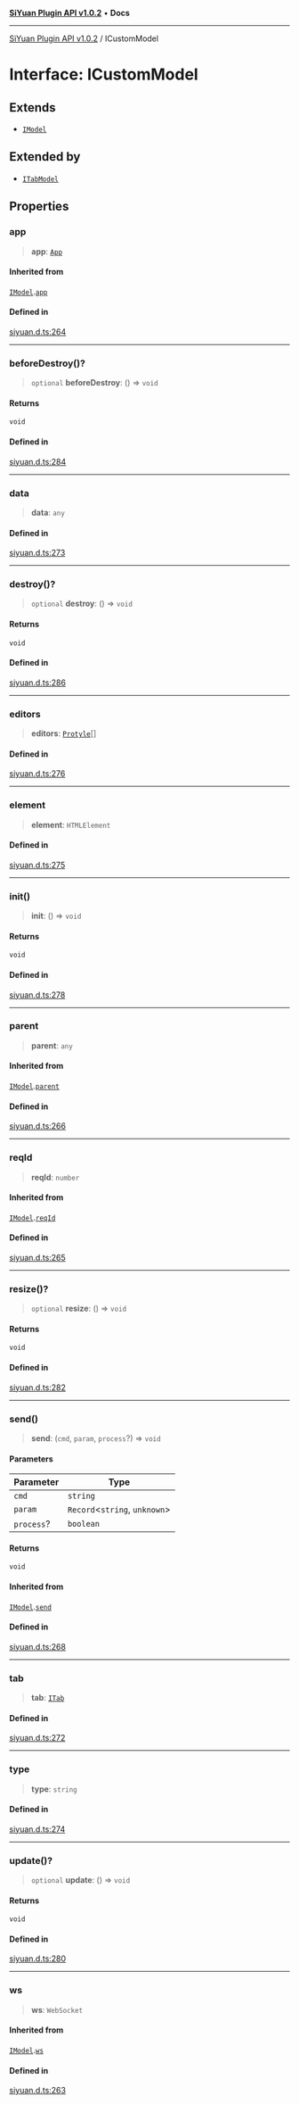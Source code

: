 [**SiYuan Plugin API v1.0.2**](../README.md) • **Docs**

---

[SiYuan Plugin API v1.0.2](../README.md) / ICustomModel

# Interface: ICustomModel

## Extends

- [`IModel`](IModel.md)

## Extended by

- [`ITabModel`](ITabModel.md)

## Properties

### app

> **app**: [`App`](../classes/App.md)

#### Inherited from

[`IModel`](IModel.md).[`app`](IModel.md#app)

#### Defined in

[siyuan.d.ts:264](https://github.com/siyuan-note/petal/tree/main/siyuan.d.ts#L264)

---

### beforeDestroy()?

> `optional` **beforeDestroy**: () => `void`

#### Returns

`void`

#### Defined in

[siyuan.d.ts:284](https://github.com/siyuan-note/petal/tree/main/siyuan.d.ts#L284)

---

### data

> **data**: `any`

#### Defined in

[siyuan.d.ts:273](https://github.com/siyuan-note/petal/tree/main/siyuan.d.ts#L273)

---

### destroy()?

> `optional` **destroy**: () => `void`

#### Returns

`void`

#### Defined in

[siyuan.d.ts:286](https://github.com/siyuan-note/petal/tree/main/siyuan.d.ts#L286)

---

### editors

> **editors**: [`Protyle`](../classes/Protyle.md)[]

#### Defined in

[siyuan.d.ts:276](https://github.com/siyuan-note/petal/tree/main/siyuan.d.ts#L276)

---

### element

> **element**: `HTMLElement`

#### Defined in

[siyuan.d.ts:275](https://github.com/siyuan-note/petal/tree/main/siyuan.d.ts#L275)

---

### init()

> **init**: () => `void`

#### Returns

`void`

#### Defined in

[siyuan.d.ts:278](https://github.com/siyuan-note/petal/tree/main/siyuan.d.ts#L278)

---

### parent

> **parent**: `any`

#### Inherited from

[`IModel`](IModel.md).[`parent`](IModel.md#parent)

#### Defined in

[siyuan.d.ts:266](https://github.com/siyuan-note/petal/tree/main/siyuan.d.ts#L266)

---

### reqId

> **reqId**: `number`

#### Inherited from

[`IModel`](IModel.md).[`reqId`](IModel.md#reqid)

#### Defined in

[siyuan.d.ts:265](https://github.com/siyuan-note/petal/tree/main/siyuan.d.ts#L265)

---

### resize()?

> `optional` **resize**: () => `void`

#### Returns

`void`

#### Defined in

[siyuan.d.ts:282](https://github.com/siyuan-note/petal/tree/main/siyuan.d.ts#L282)

---

### send()

> **send**: (`cmd`, `param`, `process`?) => `void`

#### Parameters

| Parameter  | Type                            |
| ---------- | ------------------------------- |
| `cmd`      | `string`                        |
| `param`    | `Record`\<`string`, `unknown`\> |
| `process`? | `boolean`                       |

#### Returns

`void`

#### Inherited from

[`IModel`](IModel.md).[`send`](IModel.md#send)

#### Defined in

[siyuan.d.ts:268](https://github.com/siyuan-note/petal/tree/main/siyuan.d.ts#L268)

---

### tab

> **tab**: [`ITab`](ITab.md)

#### Defined in

[siyuan.d.ts:272](https://github.com/siyuan-note/petal/tree/main/siyuan.d.ts#L272)

---

### type

> **type**: `string`

#### Defined in

[siyuan.d.ts:274](https://github.com/siyuan-note/petal/tree/main/siyuan.d.ts#L274)

---

### update()?

> `optional` **update**: () => `void`

#### Returns

`void`

#### Defined in

[siyuan.d.ts:280](https://github.com/siyuan-note/petal/tree/main/siyuan.d.ts#L280)

---

### ws

> **ws**: `WebSocket`

#### Inherited from

[`IModel`](IModel.md).[`ws`](IModel.md#ws)

#### Defined in

[siyuan.d.ts:263](https://github.com/siyuan-note/petal/tree/main/siyuan.d.ts#L263)
